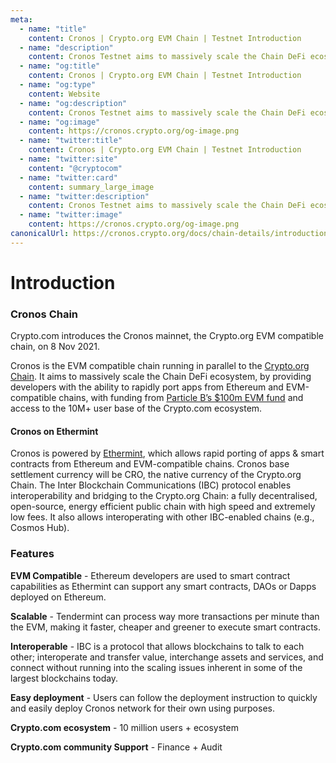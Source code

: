 ```yaml
---
meta:
  - name: "title"
    content: Cronos | Crypto.org EVM Chain | Testnet Introduction
  - name: "description"
    content: Cronos Testnet aims to massively scale the Chain DeFi ecosystem, by providing developers with the ability to rapidly port apps from Ethereum and EVM-compatible chains.
  - name: "og:title"
    content: Cronos | Crypto.org EVM Chain | Testnet Introduction
  - name: "og:type"
    content: Website
  - name: "og:description"
    content: Cronos Testnet aims to massively scale the Chain DeFi ecosystem, by providing developers with the ability to rapidly port apps from Ethereum and EVM-compatible chains.
  - name: "og:image"
    content: https://cronos.crypto.org/og-image.png
  - name: "twitter:title"
    content: Cronos | Crypto.org EVM Chain | Testnet Introduction
  - name: "twitter:site"
    content: "@cryptocom"
  - name: "twitter:card"
    content: summary_large_image
  - name: "twitter:description"
    content: Cronos Testnet aims to massively scale the Chain DeFi ecosystem, by providing developers with the ability to rapidly port apps from Ethereum and EVM-compatible chains.
  - name: "twitter:image"
    content: https://cronos.crypto.org/og-image.png
canonicalUrl: https://cronos.crypto.org/docs/chain-details/introduction.html
---
```


# Introduction




### Cronos Chain

Crypto.com introduces the Cronos mainnet, the Crypto.org EVM compatible chain, on 8 Nov 2021.

Cronos is the EVM compatible chain running in parallel to the [Crypto.org Chain](https://crypto.org/docs/). It aims to massively scale the Chain DeFi ecosystem, by providing developers with the ability to rapidly port apps from Ethereum and EVM-compatible chains, with funding from [Particle B’s $100m EVM fund](https://blog.crypto.com/particle-b-accelerator-launches-the-cro-evm-fund/) and access to the 10M+ user base of the Crypto.com ecosystem.

#### Cronos on Ethermint

Cronos is powered by [Ethermint](https://github.com/tharsis/ethermint), which allows rapid porting of apps & smart contracts from Ethereum and EVM-compatible chains. Cronos base settlement currency will be CRO, the native currency of the Crypto.org Chain.
The Inter Blockchain Communications (IBC) protocol enables interoperability and bridging to the Crypto.org Chain: a fully decentralised, open-source, energy efficient public chain with high speed and extremely low fees. It also allows interoperating with other IBC-enabled chains (e.g., Cosmos Hub).

### Features

**EVM Compatible** - Ethereum developers are used to smart contract capabilities as Ethermint can support any smart contracts, DAOs or Dapps deployed on Ethereum.

**Scalable** - Tendermint can process way more transactions per minute than the EVM, making it faster, cheaper and greener to execute smart contracts.

**Interoperable** - IBC is a protocol that allows blockchains to talk to each other; interoperate and transfer value, interchange assets and services, and connect without running into the scaling issues inherent in some of the largest blockchains today.

**Easy deployment** - Users can follow the deployment instruction to quickly and easily deploy Cronos network for their own using purposes.

**Crypto.com ecosystem** - 10 million users + ecosystem

**Crypto.com community Support** - Finance + Audit
